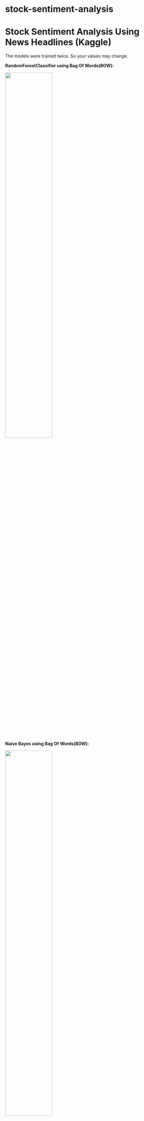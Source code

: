 # stock-sentiment-analysis
# Stock Sentiment Analysis Using News Headlines (Kaggle)
The models were trained twice. So your values may change.    
  
  **RandomForestClassifier using Bag Of Words(BOW):**  
  
  <img src="https://user-images.githubusercontent.com/51167811/97107877-d74bdc80-16ef-11eb-8511-ba7fc41e05fd.PNG" width="55%"></img>   
  
  **Naive Bayes using Bag Of Words(BOW):**  
  
  <img src="https://user-images.githubusercontent.com/51167811/97107954-504b3400-16f0-11eb-8fd0-4740d37dabca.PNG" width="55%"></img>   
  
  **RandomForestClassifier using TF-IDF:**  
  
  <img src="https://user-images.githubusercontent.com/51167811/97107999-8983a400-16f0-11eb-9058-e9f6d1491516.PNG" width="55%"></img>   
  
  **Naive Bayes using TF-IDF:**  
  
  <img src="https://user-images.githubusercontent.com/51167811/97108045-ccde1280-16f0-11eb-9ad8-169207b81cb6.PNG" width="55%"></img> 
